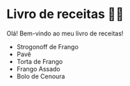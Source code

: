 # Livro de receitas :man_cook:



Olá! Bem-vindo ao meu livro de receitas!

- Strogonoff de Frango 
- Pavê 
- Torta de Frango 
- Frango Assado 
- Bolo de Cenoura 
